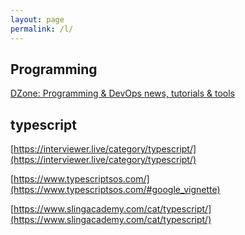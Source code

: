 ```yaml
---
layout: page
permalink: /l/
---
```


## Programming

[DZone: Programming & DevOps news, tutorials & tools](https://dzone.com/)


## typescript

[https://interviewer.live/category/typescript/](https://interviewer.live/category/typescript/)

[https://www.typescriptsos.com/](https://www.typescriptsos.com/#google_vignette)

[https://www.slingacademy.com/cat/typescript/](https://www.slingacademy.com/cat/typescript/)
